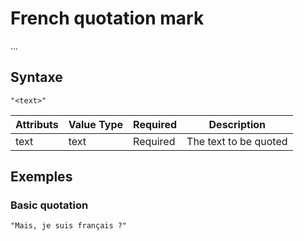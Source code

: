 # French quotation mark

...

## Syntaxe

```syntaxe
"<text>"
```

| Attributs | Value Type | Required | Description           |
| --------- | ---------- | -------- | --------------------- |
| text      | text       | Required | The text to be quoted |

## Exemples

### Basic quotation

```
"Mais, je suis français ?"
```
